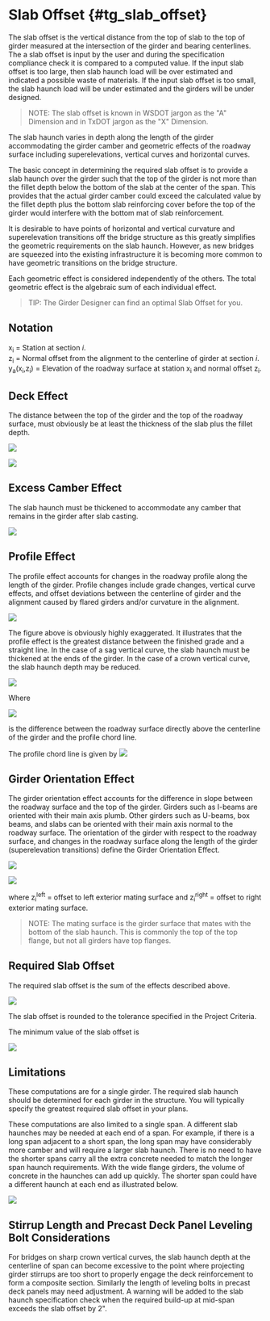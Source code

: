 Slab Offset {#tg_slab_offset}
======================================
The slab offset is the vertical distance from the top of slab to the top of girder measured at the intersection of the girder and bearing centerlines. The a slab offset is input by the user and during the specification compliance check it is compared to a computed value. If the input slab offset is too large, then slab haunch load will be over estimated and indicated a possible waste of materials. If the input slab offset is too small, the slab haunch load will be under estimated and the girders will be under designed.

> NOTE: The slab offset is known in WSDOT jargon as the "A" Dimension and in TxDOT jargon as the "X" Dimension.

The slab haunch varies in depth along the length of the girder accommodating the girder camber and geometric effects of the roadway surface including superelevations, vertical curves and horizontal curves. 

The basic concept in determining the required slab offset is to provide a slab haunch over the girder such that the top of the girder is not more than the fillet depth below the bottom of the slab at the center of the span. This provides that the actual girder camber could exceed the calculated value by the fillet depth plus the bottom slab reinforcing cover before the top of the girder would interfere with the bottom mat of slab reinforcement.

It is desirable to have points of horizontal and vertical curvature and superelevation transitions off the bridge structure as this greatly simplifies the geometric requirements on the slab haunch. However, as new bridges are squeezed into the existing infrastructure it is becoming more common to have geometric transitions on the bridge structure.

Each geometric effect is considered independently of the others. The total geometric effect is the algebraic sum of each individual effect.

> TIP: The Girder Designer can find an optimal Slab Offset for you.

Notation
-------------
x<sub>i</sub> = Station at section <i>i</i>. <br>
z<sub>i</sub> = Normal offset from the alignment to the centerline of girder at section <i>i</i>. <br>
y<sub>a</sub>(x<sub>i</sub>,z<sub>i</sub>) = Elevation of the roadway surface at station x<sub>i</sub> and normal offset z<sub>i</sub>.

Deck Effect
------------
The distance between the top of the girder and the top of the roadway surface, must obviously be at least the thickness of the slab plus the fillet depth.

![](DeckEffect.png)

![](DeckEffectEqn.png)

Excess Camber Effect
--------------------
The slab haunch must be thickened to accommodate any camber that remains in the girder after slab casting.

![](ExcessCamberEffect.png)

Profile Effect
----------------
The profile effect accounts for changes in the roadway profile along the length of the girder. Profile changes include grade changes, vertical curve effects, and offset deviations between the centerline of girder and the alignment caused by flared girders and/or curvature in the alignment.

![](ProfileEffect.png)

The figure above is obviously highly exaggerated. It illustrates that the profile effect is the greatest distance between the finished grade and a straight line. In the case of a sag vertical curve, the slab haunch must be thickened at the ends of the girder. In the case of a crown vertical curve, the slab haunch depth may be reduced.

![](ProfileEffectEqn.png)  

Where

![](ProfileEffectDeltaEqn.png)

is the difference between the roadway surface directly above the centerline of the girder and the profile chord line.

The profile chord line is given by 
![](GirderChordEqn.png)

Girder Orientation Effect
----------------------------
The girder orientation effect accounts for the difference in slope between the roadway surface and the top of the girder. Girders such as I-beams are oriented with their main axis plumb. Other girders such as U-beams, box beams, and slabs can be oriented with their main axis normal to the roadway surface. The orientation of the girder with respect to the roadway surface, and changes in the roadway surface along the length of the girder (superelevation transitions) define the Girder Orientation Effect.

![](GirderOrientationEffect.png)

![](GirderOrientationEffectEqn.png)

where
z<sub>i</sub><sup>left</sup> = offset to left exterior mating surface and z<sub>i</sub><sup>right</sup> = offset to right exterior mating surface.

> NOTE: The mating surface is the girder surface that mates with the bottom of the slab haunch. This is commonly the top of the top flange, but not all girders have top flanges.

Required Slab Offset
---------------------
The required slab offset is the sum of the effects described above.

![](SlabOffsetEqn.png)

The slab offset is rounded to the tolerance specified in the Project Criteria.

The minimum value of the slab offset is

![](MinSlabOffsetEqn.png)

Limitations
------------
These computations are for a single girder. The required slab haunch should be determined for each girder in the structure. You will typically specify the greatest required slab offset in your plans.

These computations are also limited to a single span. A different slab haunches may be needed at each end of a span. For example, if there is a long span adjacent to a short span, the long span may have considerably more camber and will require a larger slab haunch. There is no need to have the shorter spans carry all the extra concrete needed to match the longer span haunch requirements. With the wide flange girders, the volume of concrete in the haunches can add up quickly. The shorter span could have a different haunch at each end as illustrated below.

![](MultipleSlabOffsets.png)

Stirrup Length and Precast Deck Panel Leveling Bolt Considerations
--------------------------------------------------------------------
For bridges on sharp crown vertical curves, the slab haunch depth at the centerline of span can become excessive to the point where projecting girder stirrups are too short to properly engage the deck reinforcement to form a composite section. Similarly the length of leveling bolts in precast deck panels may need adjustment. A warning will be added to the slab haunch specification check when the required build-up at mid-span exceeds the slab offset by 2".


